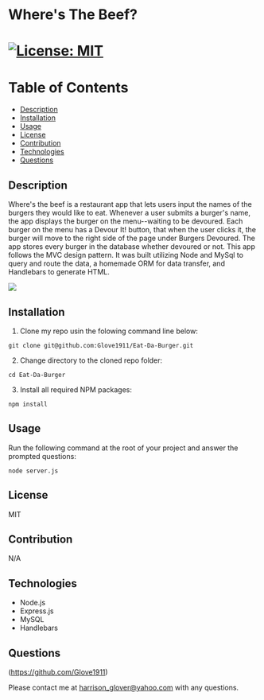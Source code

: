 # Where's The Beef? 

       
# [![License: MIT](https://img.shields.io/badge/License-MIT-yellow.svg)](https://opensource.org/licenses/MIT)

# Table of Contents
- [Description](#description)
- [Installation](#installation)
- [Usage](#usage)
- [License](#license)
- [Contribution](#contribution)
- [Technologies](#technologies)
- [Questions](#questions)



 ## Description
Where's the beef is a restaurant app that lets users input the names of the burgers they would like to eat.  Whenever a user submits a burger's name, the app displays the burger on the menu--waiting to be devoured.  Each burger on the menu has a Devour It! button, that when the user clicks it, the burger will move to the right side of the page under Burgers Devoured.  The app stores every burger in the database whether devoured or not.  This app follows the MVC design pattern.  It was built utilizing Node and MySql to query and route the data, a homemade ORM for data transfer, and Handlebars to generate HTML.

<img src="https://github.com/Glove1911/Wheres-The-Beef/blob/main/public/assets/images/4ECB5B2B-C8B6-4664-8B7B-F7784123621D_1_105_c.jpeg">

## Installation
1. Clone my repo usin the folowing command line below:
```
git clone git@github.com:Glove1911/Eat-Da-Burger.git
```
2. Change directory to the cloned repo folder:

```
cd Eat-Da-Burger
```
3. Install all required NPM packages:
```
npm install
```


## Usage
Run the following command at the root of your project and answer the prompted questions:
```
node server.js
```


## License
MIT


## Contribution
N/A


## Technologies
* Node.js
* Express.js
* MySQL
* Handlebars


## Questions
(https://github.com/Glove1911) 


Please contact me at [harrison_glover@yahoo.com](mailto:harrison_glover@yahoo.com) with any questions.
